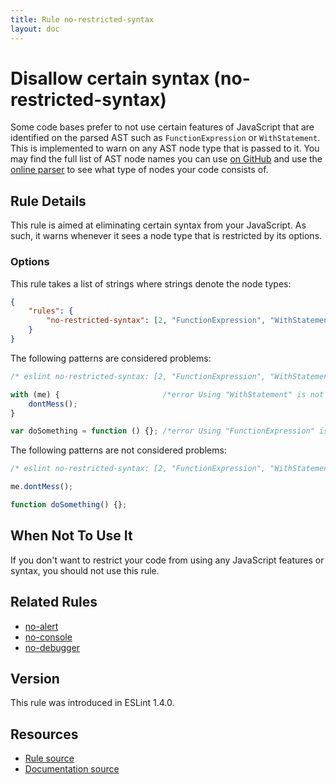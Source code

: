 ```yaml
---
title: Rule no-restricted-syntax
layout: doc
---
```

<!-- Note: No pull requests accepted for this file. See README.md in the root directory for details. -->
# Disallow certain syntax (no-restricted-syntax)

Some code bases prefer to not use certain features of JavaScript that are identified on the parsed AST such as `FunctionExpression` or `WithStatement`. This is implemented to warn on any AST node type that is passed to it. You may find the full list of AST node names you can use [on GitHub](https://github.com/eslint/espree/blob/master/lib/ast-node-types.js) and use the [online parser](http://eslint.org/parser/) to see what type of nodes your code consists of.

## Rule Details

This rule is aimed at eliminating certain syntax from your JavaScript. As such, it warns whenever it sees a node type that is restricted by its options.

### Options

This rule takes a list of strings where strings denote the node types:

```json
{
    "rules": {
        "no-restricted-syntax": [2, "FunctionExpression", "WithStatement"]
    }
}
```

The following patterns are considered problems:

```js
/* eslint no-restricted-syntax: [2, "FunctionExpression", "WithStatement"] */

with (me) {                       /*error Using "WithStatement" is not allowed.*/
    dontMess();
}

var doSomething = function () {}; /*error Using "FunctionExpression" is not allowed.*/
```

The following patterns are not considered problems:

```js
/* eslint no-restricted-syntax: [2, "FunctionExpression", "WithStatement"] */

me.dontMess();

function doSomething() {};
```

## When Not To Use It

If you don't want to restrict your code from using any JavaScript features or syntax, you should not use this rule.

## Related Rules

* [no-alert](no-alert)
* [no-console](no-console)
* [no-debugger](no-debugger)

## Version

This rule was introduced in ESLint 1.4.0.

## Resources

* [Rule source](https://github.com/eslint/eslint/tree/master/lib/rules/no-restricted-syntax.js)
* [Documentation source](https://github.com/eslint/eslint/tree/master/docs/rules/no-restricted-syntax.md)
